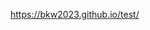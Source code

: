
<html>
<body>
  
https://bkw2023.github.io/test/
  
<div style="background:url(4html/Hintergrund.png); filter: brightness(1.2);">

</div>
</body>
</html>
